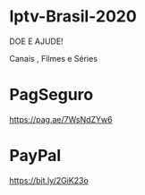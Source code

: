 # Iptv-Brasil-2020
DOE E AJUDE!

Canais , Filmes e Séries
# PagSeguro
https://pag.ae/7WsNdZYw6

# PayPal
https://bit.ly/2GiK23o

